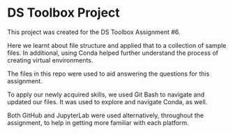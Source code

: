# DS Toolbox Project

This project was created for the DS Toolbox Assignment #6.

Here we learnt about file structure and applied that to a collection of sample files. 
In additional, using Conda helped further understand the process of creating virtual environments. 

The files in this repo were used to aid answering the questions for this assignment.

To apply our newly acquired skills, we used Git Bash to navigate and updated our files. It was used to explore and navigate Conda, as well.

Both GitHub and JupyterLab were used alternatively, throughout the assignment, to help in getting more familiar with each platform.
